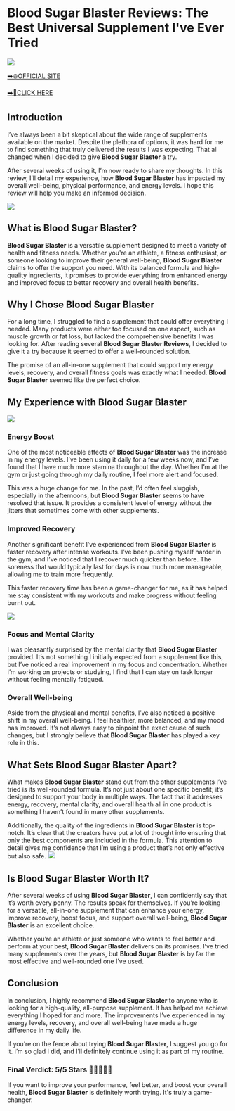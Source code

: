 # Blood Sugar Blaster Reviews: The Best Universal Supplement I've Ever Tried

[![](https://static.vecteezy.com/system/resources/thumbnails/019/896/014/small/buy-now-gradient-button-with-cart-symbol-buy-now-illustration-png.png)](https://edetoop.top/lander/sugarpreland-1/bsblaster.html) 

[➡️🌐OFFICIAL SITE](https://edetoop.top/lander/sugarpreland-1/bsblaster.html) 

[➡️🔗CLICK HERE](https://edetoop.top/lander/sugarpreland-1/bsblaster.html) 


## Introduction

I’ve always been a bit skeptical about the wide range of supplements available on the market. Despite the plethora of options, it was hard for me to find something that truly delivered the results I was expecting. That all changed when I decided to give **Blood Sugar Blaster** a try.

After several weeks of using it, I’m now ready to share my thoughts. In this review, I’ll detail my experience, how **Blood Sugar Blaster** has impacted my overall well-being, physical performance, and energy levels. I hope this review will help you make an informed decision. 

[![](https://wallpapers.com/images/hd/red-order-now-button-udg4jcj4arvn8b0n-2.png)](https://edetoop.top/lander/sugarpreland-1/bsblaster.html)  

## What is Blood Sugar Blaster?

**Blood Sugar Blaster** is a versatile supplement designed to meet a variety of health and fitness needs. Whether you're an athlete, a fitness enthusiast, or someone looking to improve their general well-being, **Blood Sugar Blaster** claims to offer the support you need. With its balanced formula and high-quality ingredients, it promises to provide everything from enhanced energy and improved focus to better recovery and overall health benefits.

## Why I Chose Blood Sugar Blaster

For a long time, I struggled to find a supplement that could offer everything I needed. Many products were either too focused on one aspect, such as muscle growth or fat loss, but lacked the comprehensive benefits I was looking for. After reading several **Blood Sugar Blaster Reviews**, I decided to give it a try because it seemed to offer a well-rounded solution.

The promise of an all-in-one supplement that could support my energy levels, recovery, and overall fitness goals was exactly what I needed. **Blood Sugar Blaster** seemed like the perfect choice.

## My Experience with Blood Sugar Blaster

[![](https://static.vecteezy.com/system/resources/thumbnails/019/896/014/small/buy-now-gradient-button-with-cart-symbol-buy-now-illustration-png.png)](https://edetoop.top/lander/sugarpreland-1/bsblaster.html)

### Energy Boost

One of the most noticeable effects of **Blood Sugar Blaster** was the increase in my energy levels. I’ve been using it daily for a few weeks now, and I’ve found that I have much more stamina throughout the day. Whether I’m at the gym or just going through my daily routine, I feel more alert and focused.

This was a huge change for me. In the past, I’d often feel sluggish, especially in the afternoons, but **Blood Sugar Blaster** seems to have resolved that issue. It provides a consistent level of energy without the jitters that sometimes come with other supplements.

### Improved Recovery

Another significant benefit I’ve experienced from **Blood Sugar Blaster** is faster recovery after intense workouts. I’ve been pushing myself harder in the gym, and I’ve noticed that I recover much quicker than before. The soreness that would typically last for days is now much more manageable, allowing me to train more frequently.

This faster recovery time has been a game-changer for me, as it has helped me stay consistent with my workouts and make progress without feeling burnt out.

[![](https://wallpapers.com/images/hd/red-order-now-button-udg4jcj4arvn8b0n-2.png)](https://edetoop.top/lander/sugarpreland-1/bsblaster.html)  

### Focus and Mental Clarity

I was pleasantly surprised by the mental clarity that **Blood Sugar Blaster** provided. It’s not something I initially expected from a supplement like this, but I’ve noticed a real improvement in my focus and concentration. Whether I’m working on projects or studying, I find that I can stay on task longer without feeling mentally fatigued.

### Overall Well-being

Aside from the physical and mental benefits, I’ve also noticed a positive shift in my overall well-being. I feel healthier, more balanced, and my mood has improved. It’s not always easy to pinpoint the exact cause of such changes, but I strongly believe that **Blood Sugar Blaster** has played a key role in this.

## What Sets Blood Sugar Blaster Apart?

What makes **Blood Sugar Blaster** stand out from the other supplements I’ve tried is its well-rounded formula. It’s not just about one specific benefit; it’s designed to support your body in multiple ways. The fact that it addresses energy, recovery, mental clarity, and overall health all in one product is something I haven’t found in many other supplements.

Additionally, the quality of the ingredients in **Blood Sugar Blaster** is top-notch. It’s clear that the creators have put a lot of thought into ensuring that only the best components are included in the formula. This attention to detail gives me confidence that I’m using a product that’s not only effective but also safe.
[![](https://static.vecteezy.com/system/resources/thumbnails/019/896/014/small/buy-now-gradient-button-with-cart-symbol-buy-now-illustration-png.png)](https://edetoop.top/lander/sugarpreland-1/bsblaster.html)
## Is Blood Sugar Blaster Worth It?

After several weeks of using **Blood Sugar Blaster**, I can confidently say that it’s worth every penny. The results speak for themselves. If you’re looking for a versatile, all-in-one supplement that can enhance your energy, improve recovery, boost focus, and support overall well-being, **Blood Sugar Blaster** is an excellent choice.

Whether you’re an athlete or just someone who wants to feel better and perform at your best, **Blood Sugar Blaster** delivers on its promises. I’ve tried many supplements over the years, but **Blood Sugar Blaster** is by far the most effective and well-rounded one I’ve used.

## Conclusion

In conclusion, I highly recommend **Blood Sugar Blaster** to anyone who is looking for a high-quality, all-purpose supplement. It has helped me achieve everything I hoped for and more. The improvements I’ve experienced in my energy levels, recovery, and overall well-being have made a huge difference in my daily life.

If you’re on the fence about trying **Blood Sugar Blaster**, I suggest you go for it. I’m so glad I did, and I’ll definitely continue using it as part of my routine.

### Final Verdict: 5/5 Stars 🌟🌟🌟🌟🌟

If you want to improve your performance, feel better, and boost your overall health, **Blood Sugar Blaster** is definitely worth trying. It's truly a game-changer.
